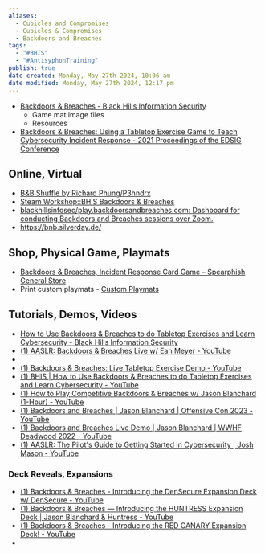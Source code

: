 ```yaml
---
aliases:
  - Cubicles and Compromises
  - Cubicles & Compromises
  - Backdoors and Breaches
tags:
  - "#BHIS"
  - "#AntisyphonTraining"
publish: true
date created: Monday, May 27th 2024, 10:06 am
date modified: Monday, May 27th 2024, 12:17 pm
---
```


- [Backdoors & Breaches - Black Hills Information Security](https://www.blackhillsinfosec.com/projects/backdoorsandbreaches/)
	- Game mat image files
	- Resources
- [Backdoors & Breaches: Using a Tabletop Exercise Game to Teach Cybersecurity Incident Response - 2021 Proceedings of the EDSIG Conference](https://proc.iscap.info/2021/pdf/5562.pdf)
## Online, Virtual
- [B&B Shuffle by Richard Phung/P3hndrx](https://play.backdoorsandbreaches.com/)
- [Steam Workshop::BHIS Backdoors & Breaches](https://steamcommunity.com/sharedfiles/filedetails/?id=2401033477)
- [blackhillsinfosec/play.backdoorsandbreaches.com: Dashboard for conducting Backdoors and Breaches sessions over Zoom.](https://github.com/blackhillsinfosec/play.backdoorsandbreaches.com) 
- https://bnb.silverday.de/
## Shop, Physical Game, Playmats
- [Backdoors & Breaches, Incident Response Card Game – Spearphish General Store](https://spearphish-general-store.myshopify.com/collections/backdoors-breaches-incident-response-card-game)
- Print custom playmats - [Custom Playmats](https://www.inkedgaming.com/pages/custom-playmats-1) 
## Tutorials, Demos, Videos
- [How to Use Backdoors & Breaches to do Tabletop Exercises and Learn Cybersecurity - Black Hills Information Security](https://www.blackhillsinfosec.com/how-to-use-backdoors-breaches/) 
- [(1) AASLR: Backdoors & Breaches Live w/ Ean Meyer - YouTube](https://www.youtube.com/watch?v=0hAeEQRBVIs)
- 
- [(1) Backdoors & Breaches: Live Tabletop Exercise Demo - YouTube](https://www.youtube.com/watch?v=-g_CRiaS6-4) 
- [(1) BHIS | How to Use Backdoors & Breaches to do Tabletop Exercises and Learn Cybersecurity - YouTube](https://www.youtube.com/watch?v=pMY2HXUrKsg) 
- [(1) How to Play Competitive Backdoors & Breaches w/ Jason Blanchard (1-Hour) - YouTube](https://www.youtube.com/watch?v=nTwvGA8_8YA) 
- [(1) Backdoors and Breaches | Jason Blanchard | Offensive Con 2023 - YouTube](https://www.youtube.com/watch?v=xFF9yn9s0I8)
- [(1) Backdoors and Breaches Live Demo | Jason Blanchard | WWHF Deadwood 2022 - YouTube](https://www.youtube.com/watch?v=HDPaSKn4OYI) 
- [(1) AASLR: The Pilot's Guide to Getting Started in Cybersecurity | Josh Mason - YouTube](https://www.youtube.com/watch?v=ontSQpRV4AM) 
### Deck Reveals, Expansions
- [(1) Backdoors & Breaches - Introducing the DenSecure Expansion Deck w/ DenSecure - YouTube](https://www.youtube.com/watch?v=JO71FrNxp1M) 
- [(1) Backdoors & Breaches — Introducing the HUNTRESS Expansion Deck | Jason Blanchard & Huntress - YouTube](https://www.youtube.com/watch?v=VcCLedyms-w)
- [(1) Backdoors & Breaches - Introducing the RED CANARY Expansion Deck! - YouTube](https://www.youtube.com/watch?v=F6v0AjdNdiA)
- 
